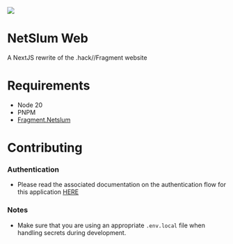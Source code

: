 ![](https://github.com/PSRewired/netslum-web/assets/1065472/b71375b1-f6bd-44d5-a0cf-f1c6d36c4c57)

# NetSlum Web
A NextJS rewrite of the .hack//Fragment website

# Requirements
- Node 20
- PNPM
- [Fragment.Netslum](https://github.com/PSRewired/FragmentServer)

# Contributing

### Authentication
- Please read the associated documentation on the authentication flow for this application [HERE](doc/auth.md)
### Notes
- Make sure that you are using an appropriate `.env.local` file when handling secrets during development.
